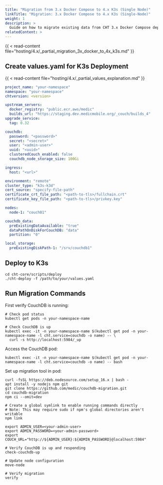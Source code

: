 ```yaml
---
title: "Migration from 3.x Docker Compose to 4.x K3s (Single Node)"
linkTitle: "Migration: 3.x Docker Compose to 4.x K3s (Single-Node)"
weight: 1
description: >
  Guide on how to migrate existing data from CHT 3.x Docker Compose deployment to CHT 4.x single-node K3s deployment
relatedContent: >
---
```

{{ < read-content file="hosting/4.x/_partial_migration_3x_docker_to_4x_k3s.md"  }}

## Create values.yaml for K3s Deployment
{{ < read-content file="hosting/4.x/_partial_values_explanation.md"  }}

```yaml
project_name: "your-namespace"
namespace: "your-namespace"
chtversion: <version>

upstream_servers:
  docker_registry: "public.ecr.aws/medic"
  builds_url: "https://staging.dev.medicmobile.org/_couch/builds_4"
upgrade_service:
  tag: 0.32

couchdb:
  password: "<password>"
  secret: "<secret>"
  user: "<admin-user>"
  uuid: "<uuid>"
  clusteredCouch_enabled: false
  couchdb_node_storage_size: 100Gi

ingress:
  host: "<url>"

environment: "remote"
cluster_type: "k3s-k3d"
cert_source: "specify-file-path"
certificate_crt_file_path: "<path-to-tls>/fullchain.crt"
certificate_key_file_path: "<path-to-tls>/privkey.key"

nodes:
  node-1: "couch01"

couchdb_data:
  preExistingDataAvailable: "true"
  dataPathOnDiskForCouchDB: "data"
  partition: "0"

local_storage:
  preExistingDiskPath-1: "/srv/couchdb1"
```

## Deploy to K3s
```shell
cd cht-core/scripts/deploy
./cht-deploy -f /path/to/your/values.yaml
```

## Run Migration Commands

First verify CouchDB is running:
```shell
# Check pod status
kubectl get pods -n your-namespace-name

# Check CouchDB is up
kubectl exec -it -n your-namespace-name $(kubectl get pod -n your-namespace-name -l cht.service=couchdb -o name) -- \
  curl -s http://localhost:5984/_up
```

Access the CouchDB pod:
```shell
kubectl exec -it -n your-namespace-name $(kubectl get pod -n your-namespace-name -l cht.service=couchdb -o name) -- bash
```

Set up migration tool in pod:
```shell
curl -fsSL https://deb.nodesource.com/setup_16.x | bash -
apt install -y nodejs npm git
git clone https://github.com/medic/couchdb-migration.git
cd couchdb-migration
npm ci --omit=dev

# Create a global symlink to enable running commands directly
# Note: This may require sudo if npm's global directories aren't writable
npm link

export ADMIN_USER=<your-admin-user>
export ADMIN_PASSWORD=<your-admin-password>
export COUCH_URL="http://${ADMIN_USER}:${ADMIN_PASSWORD}@localhost:5984"

# Verify CouchDB is up and responding
check-couchdb-up

# Update node configuration
move-node

# Verify migration
verify
```
